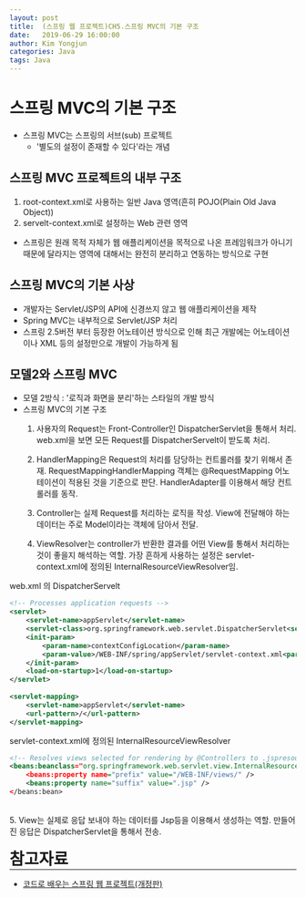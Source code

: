 ```yaml
---
layout: post
title:  (스프링 웹 프로젝트)CH5.스프링 MVC의 기본 구조
date:   2019-06-29 16:00:00
author: Kim Yongjun
categories: Java
tags: Java
---
```

# 스프링 MVC의 기본 구조

- 스프링 MVC는 스프링의 서브(sub) 프로젝트
    - '별도의 설정이 존재할 수 있다'라는 개념

## 스프링 MVC 프로젝트의 내부 구조
1. root-context.xml로 사용하는 일반 Java 영역(흔히 POJO(Plain Old Java Object))
2. servelt-context.xml로 설정하는 Web 관련 영역

- 스프링은 원래 목적 자체가 웹 애플리케이션을 목적으로 나온 프레임워크가 아니기 때문에
달라지는 영역에 대해서는 완전히 분리하고 연동하는 방식으로 구현

## 스프링 MVC의 기본 사상
- 개발자는 Servlet/JSP의 API에 신경쓰지 않고 웹 애플리케이션을 제작
- Spring MVC는 내부적으로 Servlet/JSP 처리
- 스프링 2.5버전 부터 등장한 어노테이션 방식으로 인해 최근 개발에는 어노테이션이나 XML 등의 설정만으로 개발이 가능하게 됨

## 모델2와 스프링 MVC
- 모델 2방식 : '로직과 화면을 분리'하는 스타일의 개발 방식
- 스프링 MVC의 기본 구조
    1. 사용자의 Request는 Front-Controller인 DispatcherServlet을 통해서 처리.
    web.xml을 보면 모든 Request를 DispatcherServelt이 받도록 처리.    

    2. HandlerMapping은 Request의 처리를 담당하는 컨트롤러를 찾기 위해서 존재.
    RequestMappingHandlerMapping 객체는 @RequestMapping 어노테이션이 적용된 것을 기준으로 판단. HandlerAdapter를 이용해서 해당 컨트롤러를 동작.

    3. Controller는 실제 Request를 처리하는 로직을 작성. View에 전달해야 하는 데이터는 주로 Model이라는 객체에 담아서 전달.

    4. ViewResolver는 controller가 반환한 결과를 어떤 View를 통해서 처리하는 것이 좋을지 해석하는 역할. 가장 흔하게 사용하는 설정은 servlet-context.xml에 정의된 InternalResourceViewResolver임.


web.xml 의 DispatcherServelt

```xml
<!-- Processes application requests -->
<servlet>
	<servlet-name>appServlet</servlet-name>
	<servlet-class>org.springframework.web.servlet.DispatcherServlet<servlet-class>
	<init-param>
		<param-name>contextConfigLocation</param-name>
		<param-value>/WEB-INF/spring/appServlet/servlet-context.xml<param-value>
	</init-param>
	<load-on-startup>1</load-on-startup>
</servlet>
	
<servlet-mapping>
	<servlet-name>appServlet</servlet-name>
	<url-pattern>/</url-pattern>
</servlet-mapping>

```
</div>

servlet-context.xml에 정의된 InternalResourceViewResolver

```xml
<!-- Resolves views selected for rendering by @Controllers to .jspresources in the /WEB-INF/views directory -->
<beans:beanclass="org.springframework.web.servlet.view.InternalResourceViewResolver">
	<beans:property name="prefix" value="/WEB-INF/views/" />
	<beans:property name="suffix" value=".jsp" />
</beans:bean>
```
<br/>
    5. View는 실제로 응답 보내야 하는 데이터를 Jsp등을 이용해서 생성하는 역할.
    만들어진 응답은 DispatcherServlet을 통해서 전송.

<br/>
<br/>
<h1 style="margin:0px;"> 참고자료 </h1>
<hr style="height:1px; margin:0px;">

- [코드로 배우는 스프링 웹 프로젝트(개정판)](http://www.yes24.com/Product/goods/64340061 "코드로 배우는 스프링 웹 프로젝트(개정판)")